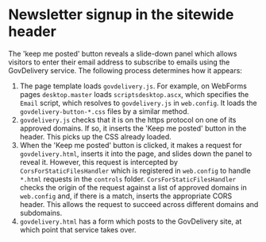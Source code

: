 # Newsletter signup in the sitewide header

The 'keep me posted' button reveals a slide-down panel which allows visitors to enter their email address to subscribe to emails using the GovDelivery service. The following process determines how it appears:

1. The page template loads `govdelivery.js`. For example, on WebForms pages `desktop.master` loads `scriptsdesktop.ascx`, which specifies the `Email` script, which resolves to `govdelivery.js` in `web.config`. It loads the `govdelivery-button-*.css` files by a similar method.
2. `govdelivery.js` checks that it is on the https protocol on one of its approved domains. If so, it inserts the 'Keep me posted' button in the header. This picks up the CSS already loaded.
3. When the 'Keep me posted' button is clicked, it makes a request for `govdelivery.html`, inserts it into the page, and slides down the panel to reveal it. However, this request is intercepted by `CorsForStaticFilesHandler` which is registered in `web.config` to handle `*.html` requests in the `controls` folder. `CorsForStaticFilesHandler` checks the origin of the request against a list of approved domains in `web.config` and, if there is a match, inserts the appropriate CORS header. This allows the request to succeed across different domains and subdomains.
4. `govdelivery.html` has a form which posts to the GovDelivery site, at which point that service takes over.
